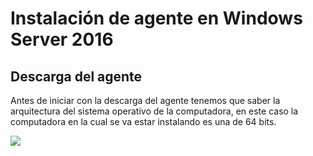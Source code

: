 # Instalación de agente en Windows Server 2016
## Descarga del agente
Antes de iniciar con la descarga del agente tenemos que saber la arquitectura del sistema operativo de la computadora, en este caso la computadora en la cual se va estar instalando es una de 64 bits.

<img src="img/1.PNG">




